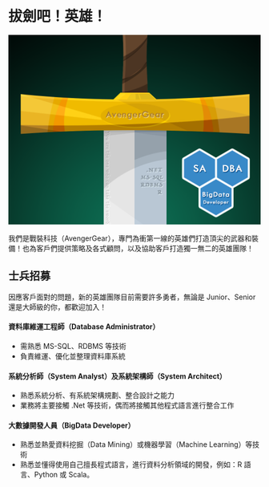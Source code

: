 # 拔劍吧！英雄！

![Wanted You](https://raw.githubusercontent.com/AvengerGear/WantedYou/master/banner.png)

我們是戰裝科技（AvengerGear），專門為衝第一線的英雄們打造頂尖的武器和裝備！也為客戶們提供策略及各式顧問，以及協助客戶打造獨一無二的英雄團隊！

## 士兵招募

因應客戶面對的問題，新的英雄團隊目前需要許多勇者，無論是 Junior、Senior 還是大師級的你，都歡迎加入！

#### 資料庫維運工程師（Database Administrator）
* 需熟悉 MS-SQL、RDBMS 等技術
* 負責維運、優化並整理資料庫系統

#### 系統分析師（System Analyst）及系統架構師（System Architect）
* 熟悉系統分析、有系統架構規劃、整合設計之能力
* 業務將主要接觸 .Net 等技術，偶而將接觸其他程式語言進行整合工作

#### 大數據開發人員（BigData Developer）
* 熟悉並熱愛資料挖掘（Data Mining）或機器學習（Machine Learning）等技術
* 熟悉並懂得使用自己擅長程式語言，進行資料分析領域的開發，例如：R 語言、Python 或 Scala。
